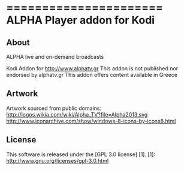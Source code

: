 ======================
ALPHA Player addon for Kodi
======================

About
-----
ALPHA live and on-demand broadcasts

Kodi Addon for http://www.alphatv.gr
This addon is not published nor endorsed by alphatv.gr
This addon offers content available in Greece


Artwork
---------------------
Artwork sourced from public domains:
http://logos.wikia.com/wiki/Alpha_TV?file=Alpha2013.svg
http://www.iconarchive.com/show/windows-8-icons-by-icons8.html


License
-------
This software is released under the [GPL 3.0 license] [1].
[1]: http://www.gnu.org/licenses/gpl-3.0.html